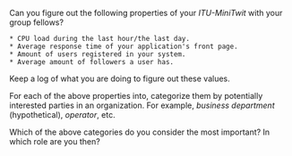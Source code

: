 Can you figure out the following properties of your _ITU-MiniTwit_ with your group fellows?

    * CPU load during the last hour/the last day.
    * Average response time of your application's front page.
    * Amount of users registered in your system.
    * Average amount of followers a user has.

Keep a log of what you are doing to figure out these values.

For each of the above properties into, categorize them by potentially interested parties in an organization. For example, _business department_ (hypothetical), _operator_, etc.

Which of the above categories do you consider the most important? In which role are you then?